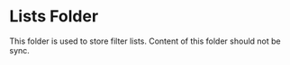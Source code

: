# Lists Folder

This folder is used to store filter lists.
Content of this folder should not be sync.